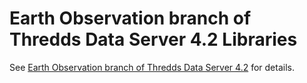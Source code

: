# Earth Observation branch of Thredds Data Server 4.2 Libraries

See [Earth Observation branch of Thredds Data Server 4.2](../tds42) for details.

